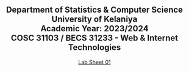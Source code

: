 <div align="center">

<h2>Department of Statistics & Computer Science<br>
University of Kelaniya <br>
Academic Year: 2023/2024 <br>
COSC 31103 / BECS 31233 - Web & Internet Technologies</h2>

[Lab Sheet 01](./Lab%20Sheet%2001%20-%20HTML.pdf)

</div>
